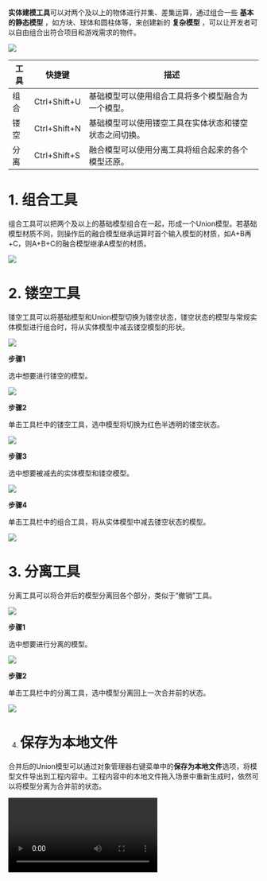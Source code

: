 **实体建模工具**可以对两个及以上的物体进行并集、差集运算，通过组合一些 **基本的静态模型** ，如方块、球体和圆柱体等，来创建新的 **复杂模型** ，可以让开发者可以自由组合出符合项目和游戏需求的物件。

![](https://cdn.233xyx.com/online/eInRyYHgRhyE1715331052150.png)

| 工具 | 快捷键 | 描述 |
| - | - | - |
| 组合 | Ctrl+Shift+U | 基础模型可以使用组合工具将多个模型融合为一个模型。 |
| 镂空 | Ctrl+Shift+N | 基础模型可以使用镂空工具在实体状态和镂空状态之间切换。 |
| 分离 | Ctrl+Shift+S | 融合模型可以使用分离工具将组合起来的各个模型还原。 |

# 1. 组合工具

组合工具可以把两个及以上的基础模型组合在一起，形成一个Union模型。若基础模型材质不同，则操作后的融合模型继承运算时首个输入模型的材质，如A+B再+C，则A+B+C的融合模型继承A模型的材质。

![](https://cdn.233xyx.com/online/hDju7WIOe19O1715328269968.png)

# 2. 镂空工具

镂空工具可以将基础模型和Union模型切换为镂空状态，镂空状态的模型与常规实体模型进行组合时，将从实体模型中减去镂空模型的形状。

![](https://cdn.233xyx.com/online/7YpmvBUxjUqp1715328269162.png)

**步骤1**

选中想要进行镂空的模型。

![](https://cdn.233xyx.com/online/FCVDhqezNwR31715328593304.png)

**步骤2**

单击工具栏中的镂空工具，选中模型将切换为红色半透明的镂空状态。

![](https://cdn.233xyx.com/online/EDLYiYJ15tz81715328594138.png)

**步骤3**

选中想要被减去的实体模型和镂空模型。

![](https://cdn.233xyx.com/online/3frwbP6BxD3c1715328594888.png)

**步骤4**

单击工具栏中的组合工具，将从实体模型中减去镂空状态的模型。

![](https://cdn.233xyx.com/online/PWnMVc106Bxm1715328595703.png)

# 3. 分离工具

分离工具可以将合并后的模型分离回各个部分，类似于“撤销”工具。

![](https://cdn.233xyx.com/online/7YpmvBUxjUqp1715328269162.png)

**步骤1**

选中想要进行分离的模型。

![](https://cdn.233xyx.com/online/qM7hIbpru5fk1715328591785.png)

**步骤2**

单击工具栏中的分离工具，选中模型分离回上一次合并前的状态。

![](https://cdn.233xyx.com/online/qyZfgzbsLXX01715328592547.png)

4. # 保存为本地文件

合并后的Union模型可以通过对象管理器右键菜单中的**保存为本地文件**选项，将模型文件导出到工程内容中。工程内容中的本地文件拖入场景中重新生成时，依然可以将模型分离为合并前的状态。

<video controls src="https://cdn.233xyx.com/online/UqnZaBNclsj61715328622897.mp4"></video>

